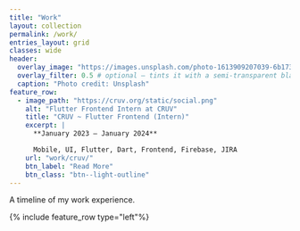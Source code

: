 ```yaml
---
title: "Work"
layout: collection
permalink: /work/
entries_layout: grid
classes: wide
header:
  overlay_image: "https://images.unsplash.com/photo-1613909207039-6b173b755cc1"
  overlay_filter: 0.5 # optional — tints it with a semi-transparent black
  caption: "Photo credit: Unsplash"
feature_row:
  - image_path: "https://cruv.org/static/social.png"
    alt: "Flutter Frontend Intern at CRUV"
    title: "CRUV ~ Flutter Frontend (Intern)"
    excerpt: |
      **January 2023 – January 2024**

      Mobile, UI, Flutter, Dart, Frontend, Firebase, JIRA
    url: "work/cruv/"
    btn_label: "Read More"
    btn_class: "btn--light-outline"
---
```


A timeline of my work experience.

{% include feature_row type="left"%}
